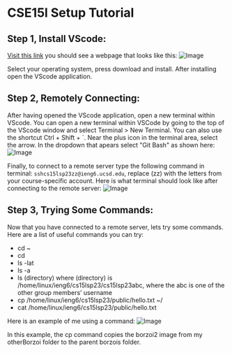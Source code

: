 # CSE15l Setup Tutorial

## Step 1, Install VScode:

[Visit this link](https://code.visualstudio.com/)
you should see a webpage that looks like this:
![Image](https://user-images.githubusercontent.com/130265120/230792166-7885167c-fda6-458c-9fb4-9c8074329ba3.png)

Select your operating system, press download and install.
After installing open the VScode application.

## Step 2, Remotely Connecting:

After having opened the VScode application, open a new terminal within VScode.
You can open a new terminal within VSCode by going to the top of the VScode window and select
Terminal > New Terminal. You can also use the shortcut Ctrl + Shift + `. Near the plus icon
in the terminal area, select the arrow. In the dropdown that apears select "Git Bash" as shown here:
![Image](https://user-images.githubusercontent.com/130265120/230792721-02fa8ee7-51ca-4bc4-812d-6da73c6e96d1.png)

Finally, to connect to a remote server type the following command in terminal: `sshcs15lsp23zz@ieng6.ucsd.edu`, replace (zz) with the letters from your course-specific account. Here is what terminal should look like after connecting to the remote server:
![Image](https://user-images.githubusercontent.com/130265120/233757114-87373762-fc70-44a6-bd86-bc406af0c063.png)


## Step 3, Trying Some Commands:

Now that you have connected to a remote server, lets try some commands.
Here are a list of useful commands you can try:

- cd ~
- cd
- ls -lat
- ls -a
- ls (directory) where (directory) is /home/linux/ieng6/cs15lsp23/cs15lsp23abc, where the abc is one of the other group members’ username
- cp /home/linux/ieng6/cs15lsp23/public/hello.txt ~/
- cat /home/linux/ieng6/cs15lsp23/public/hello.txt


Here is an example of me using a command:
![Image](https://user-images.githubusercontent.com/130265120/230793291-705cc05a-6bd2-4472-9dfb-a0403fbb5a19.png)
  
In this example, the cp command copies the borzoi2 image from my otherBorzoi folder to the parent borzois folder.



